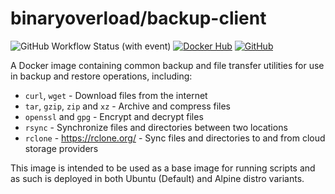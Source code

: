 # binaryoverload/backup-client

![GitHub Workflow Status (with event)](https://img.shields.io/github/actions/workflow/status/binaryoverload/docker-backup-clients/docker-backup.yml) [![Docker Hub](https://img.shields.io/badge/Docker%20Hub-gray?logo=docker)](https://hub.docker.com/r/binaryoverload/backup-client) [![GitHub](https://img.shields.io/badge/GitHub-black?logo=github&logoColor=white)](https://github.com/binaryoverload/docker-backup-clients/)

A Docker image containing common backup and file transfer utilities for use in backup and restore operations, including:

- `curl`, `wget` - Download files from the internet
- `tar`, `gzip`, `zip` and `xz` - Archive and compress files
- `openssl` and `gpg` - Encrypt and decrypt files
- `rsync` - Synchronize files and directories between two locations
- `rclone` - https://rclone.org/ - Sync files and directories to and from cloud storage providers

This image is intended to be used as a base image for running scripts and as such is deployed in both Ubuntu (Default) and Alpine distro variants.
